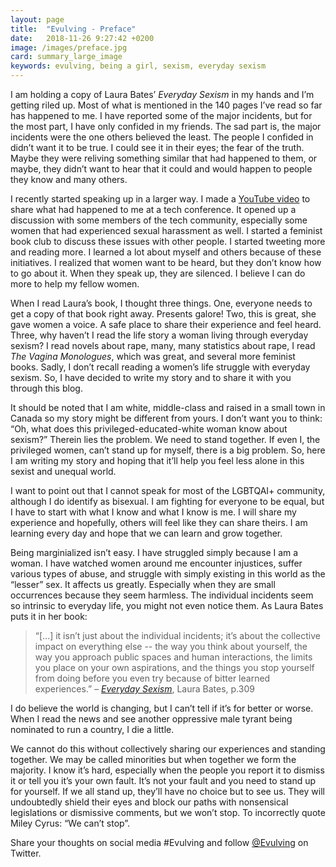 ```yaml
---
layout: page
title:  "Evulving - Preface"
date:   2018-11-26 9:27:42 +0200
image: /images/preface.jpg
card: summary_large_image
keywords: evulving, being a girl, sexism, everyday sexism
---
```

I am holding a copy of Laura Bates’ *Everyday Sexism* in my hands and I’m getting riled up. Most of what is mentioned in the 140 pages I’ve read so far has happened to me. I have reported some of the major incidents, but for the most part, I have only confided in my friends. The sad part is, the major incidents were the one others believed the least. The people I confided in didn’t want it to be true. I could see it in their eyes; the fear of the truth. Maybe they were reliving something similar that had happened to them, or maybe, they didn’t want to hear that it could and would happen to people they know and many others.

I recently started speaking up in a larger way. I made a [YouTube video](https://youtu.be/TSawMIjJUVA) to share what had happened to me at a tech conference. It opened up a discussion with some members of the tech community, especially some women that had experienced sexual harassment as well. I started a feminist book club to discuss these issues with other people. I started tweeting more and reading more. I learned a lot about myself and others because of these initiatives. I realized that women want to be heard, but they don’t know how to go about it. When they speak up, they are silenced. I believe I can do more to help my fellow women.

When I read Laura’s book, I thought three things. One, everyone needs to get a copy of that book right away. Presents galore! Two, this is great, she gave women a voice. A safe place to share their experience and feel heard. Three, why haven’t I read the life story a woman living through everyday sexism? I read novels about rape, many, many statistics about rape, I read *The Vagina Monologues*, which was great, and several more feminist books. Sadly, I don’t recall reading a women’s life struggle with everyday sexism. So, I have decided to write my story and to share it with you through this blog.

It should be noted that I am white, middle-class and raised in a small town in Canada so my story might be different from yours. I don’t want you to think: “Oh, what does this privileged-educated-white woman know about sexism?” Therein lies the problem. We need to stand together. If even I, the privileged women, can’t stand up for myself, there is a big problem. So, here I am writing my story and hoping that it’ll help you feel less alone in this sexist and unequal world.

I want to point out that I cannot speak for most of the LGBTQAI+ community, although I do identify as bisexual. I am fighting for everyone to be equal, but I have to start with what I know and what I know is me. I will share my experience and hopefully, others will feel like they can share theirs. I am learning every day and hope that we can learn and grow together.

Being marginialized isn’t easy. I have struggled simply because I am a woman. I have watched women around me encounter injustices, suffer various types of abuse, and struggle with simply existing in this world as the “lesser” sex. It affects us greatly. Especially when they are small occurrences because they seem harmless. The individual incidents seem so intrinsic to everyday life, you might not even notice them. As Laura Bates puts it in her book:

>“[...] it isn’t just about the individual incidents; it’s about the collective impact on everything else -- the way you think about yourself, the way you approach public spaces and human interactions, the limits you place on your own aspirations, and the things you stop yourself from doing before you even try because of bitter learned experiences.”
– *[Everyday Sexism](https://youtu.be/TSawMIjJUVA)*, Laura Bates, p.309

I do believe the world is changing, but I can’t tell if it’s for better or worse. When I read the news and see another oppressive male tyrant being nominated to run a country, I die a little.

We cannot do this without collectively sharing our experiences and standing together. We may be called minorities but when together we form the majority. I know it’s hard, especially when the people you report it to dismiss it or tell you it’s your own fault. It’s not your fault and you need to stand up for yourself. If we all stand up, they’ll have no choice but to see us. They will undoubtedly shield their eyes and block our paths with nonsensical legislations or dismissive comments, but we won’t stop. To incorrectly quote Miley Cyrus: “We can’t stop”.

Share your thoughts on social media #Evulving and follow [@Evulving](https://twitter.com/evulving) on Twitter.
